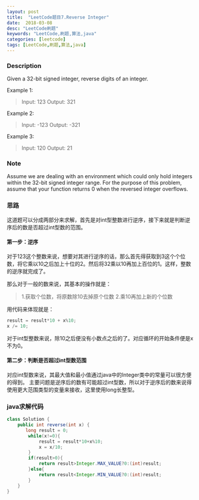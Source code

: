 ```yaml
---
layout: post
title:  "LeetCode题目7.Reverse Integer"
date:  2018-03-08
desc: "LeetCode刷题"
keywords: "LeetCode,刷题,算法,java"
categories: [leetcode]
tags: [LeetCode,刷题,算法,java]
---
```

### Description

Given a 32-bit signed integer, reverse digits of an integer.

Example 1:

>Input: 123
>Output:  321

Example 2:

>Input: -123
>Output: -321

Example 3:

>Input: 120
>Output: 21

### Note

Assume we are dealing with an environment which could only hold integers within the 32-bit signed integer range. For the purpose of this problem, assume that your function returns 0 when the reversed integer overflows.

### 思路

这道题可以分成两部分来求解，首先是对int型整数进行逆序，接下来就是判断逆序后的数是否超过int型数的范围。
#### 第一步：逆序

对于123这个整数来说，想要对其进行逆序的话，那么首先得获取到3这个个位数，将它乘以10之后加上十位的2。然后将32乘以10再加上百位的1。这样，整数的逆序就完成了。

那么对于一般的数来说，其基本的操作就是：
>1.获取个位数，将原数除10去掉原个位数
>2.乘10再加上新的个位数

用代码来体现就是：
``` java
result = result*10 + x%10;
x /= 10;
```
对于int型整数来说，除10之后便没有小数点之后的了。对应循环的开始条件便是x不为0。

#### 第二步：判断是否超过int型数范围

对应int型数来说，其最大值和最小值通过java中的Integer类中的常量可以很方便的得到。
主要问题是逆序后的数有可能超过int型数，所以对于逆序后的数来说得使用更大范围类型的变量来接收，这里使用long长整型。

### java求解代码

``` java
class Solution {
    public int reverse(int x) {
       long result = 0;
        while(x!=0){
            result = result*10+x%10;
            x = x/10;
        }
        if(result>0){
            return result>Integer.MAX_VALUE?0:(int)result;
        }else{
            return result<Integer.MIN_VALUE?0:(int)result;
        }
    }
}
```